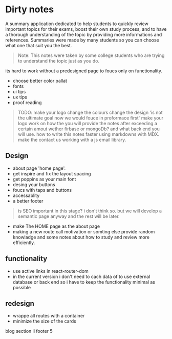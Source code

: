 # Dirty notes

A summary application dedicated to help students to quickly review important topics for their exams, boost their own study process, and to have a thorough understanding of the topic by providing more informations and references. Summaries were made by many students so you can choose what one that suit you the best.

> Note:
This notes were taken by some college students who are trying to understand the topic just as you do.

its hard to work without a predesigned page to foucs only on functionality.
<!-- TODO: -->
- choose better color pallat
- fonts
- ui tips
- ux tips
- proof reading

>TODO:
make your logo
change the colours
change the design 'is not the ultimate goal now we would fouce in proformace first'
make your logo
work on how the you will provide the notes after exceeding a certain amout wether firbase or mongoDb? and what back end you will use.
how to write this notes faster using markdowns with MDX.
make the contact us working with a js email library.

## Design

- about page 'home page'.
- get inspire and fix the layout spacing
- get poppins as your main font
- desing your buttons
- foucs with taps and buttons
- accessablity
- a better footer

> is SEO important in this stage?
i don't think so. but we will develop a semantic page anyway and the rest will be later.

- make The HOME page as the about page
- making a new route call motivation or somting else provide random     knowladge and some notes about how to study and review more efficiently.

## functionality

- use active links in react-router-dom
- in the current version i don't need to cach data of to use external database or back end so i have to keep the functionality minimal as possible

## redesign

- wrappe all routes with a container
- minimize the size of the cards


blog section ii
footer 5